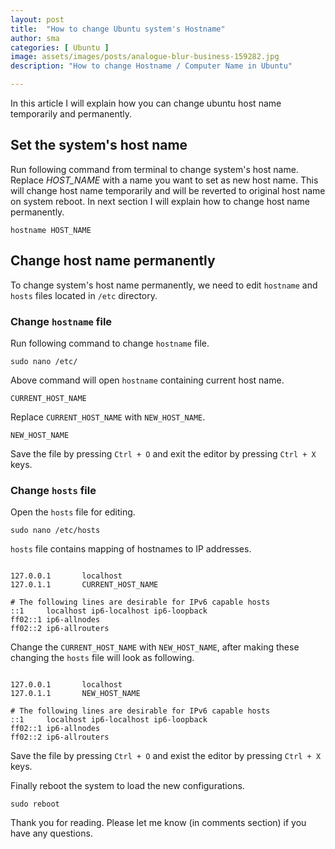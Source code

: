 ```yaml
---
layout: post
title:  "How to change Ubuntu system's Hostname"
author: sma
categories: [ Ubuntu ]
image: assets/images/posts/analogue-blur-business-159282.jpg
description: "How to change Hostname / Computer Name in Ubuntu"

---
```


In this article I will explain how you can change ubuntu host name temporarily and permanently.

## Set the system's host name
Run following command from terminal to change system's host name. Replace *HOST_NAME* with a name you want to set as new host name. This will change host name temporarily and will be reverted to original host name on system reboot. In next section I will explain how to change host name permanently. 

```
hostname HOST_NAME
```

## Change host name permanently
To change system's host name permanently, we need to edit `hostname` and `hosts` files located in `/etc` directory.

### Change `hostname` file
Run following command to change `hostname` file.

```
sudo nano /etc/
```

Above command will open `hostname` containing current host name. 

```
CURRENT_HOST_NAME
```

Replace `CURRENT_HOST_NAME` with `NEW_HOST_NAME`.

```
NEW_HOST_NAME
```

Save the file by pressing `Ctrl + O` and exit the editor by pressing `Ctrl + X` keys.

### Change `hosts` file

Open the `hosts` file for editing.

```
sudo nano /etc/hosts
```
`hosts` file contains mapping of hostnames to IP addresses.

```

127.0.0.1       localhost
127.0.1.1       CURRENT_HOST_NAME

# The following lines are desirable for IPv6 capable hosts
::1     localhost ip6-localhost ip6-loopback
ff02::1 ip6-allnodes
ff02::2 ip6-allrouters

```

Change the `CURRENT_HOST_NAME` with `NEW_HOST_NAME`, after making these changing the `hosts` file will look as following.

```

127.0.0.1       localhost
127.0.1.1       NEW_HOST_NAME

# The following lines are desirable for IPv6 capable hosts
::1     localhost ip6-localhost ip6-loopback
ff02::1 ip6-allnodes
ff02::2 ip6-allrouters

```

Save the file by pressing `Ctrl + O` and exist the editor by pressing `Ctrl + X` keys.

Finally reboot the system to load the new configurations.

```
sudo reboot
```

Thank you for reading. Please let me know (in comments section) if you have any questions.

